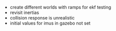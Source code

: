 - create different worlds with ramps for ekf testing
- revisit inertias
- collision response is unrealistic
- initial values for imus in gazebo not set
